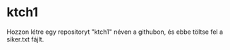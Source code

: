 # ktch1
Hozzon létre egy repositoryt "ktch1" néven a githubon, és ebbe töltse fel a siker.txt fájlt.
